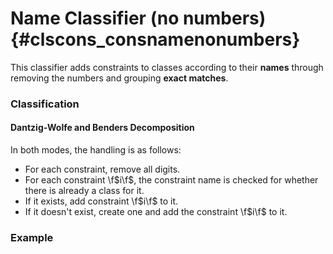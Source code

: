 # Name Classifier (no numbers) {#clscons_consnamenonumbers}

This classifier adds constraints to classes according to their **names** through removing the numbers and grouping **exact matches**.

### Classification
#### Dantzig-Wolfe and Benders Decomposition
In both modes, the handling is as follows:
 * For each constraint, remove all digits.
 * For each constraint \f$i\f$, the constraint name is checked for whether there is already a class for it.
  * If it exists, add constraint \f$i\f$ to it.
  * If it doesn't exist, create one and add the constraint \f$i\f$ to it.

### Example
